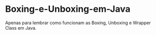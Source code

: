 # Boxing-e-Unboxing-em-Java
Apenas para lembrar como funcionam as Boxing, Unboxing e Wrapper Class em Java.
